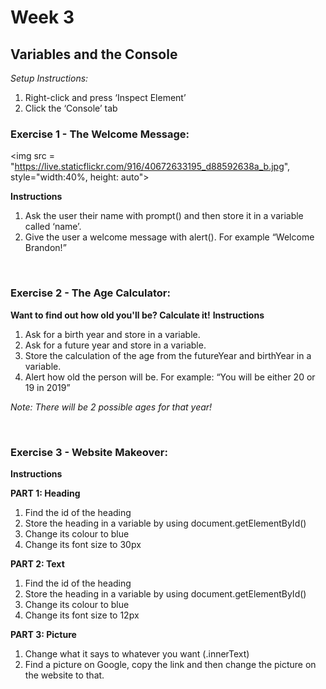 # Week 3

## Variables and the Console

_Setup Instructions:_
1. Right-click and press ‘Inspect Element’
2. Click the ‘Console’ tab

### Exercise 1 - The Welcome Message: 
<img src = "https://live.staticflickr.com/916/40672633195_d88592638a_b.jpg", style="width:40%, height: auto">

**Instructions**
1. Ask the user their name with prompt() and then store it in a variable called ‘name’. 
2. Give the user a welcome message with alert(). For example “Welcome Brandon!”

<p>&nbsp;</p>

### Exercise 2 - The Age Calculator: 
**Want to find out how old you'll be? Calculate it!**
**Instructions**
1. Ask for a birth year and store in a variable.
2. Ask for a future year and store in a variable.
3. Store the calculation of the age from the futureYear and birthYear in a variable.
4. Alert how old the person will be. For example: “You will be either 20 or 19 in 2019”

_Note: There will be 2 possible ages for that year!_

<p>&nbsp;</p>

### Exercise 3 - Website Makeover: 
**Instructions**

**PART 1: Heading**
1. Find the id of the heading 
2. Store the heading in a variable by using document.getElementById()
3. Change its colour to blue
4. Change its font size to 30px 


**PART 2: Text**
1. Find the id of the heading 
2. Store the heading in a variable by using document.getElementById()
3. Change its colour to blue
4. Change its font size to 12px 

**PART 3: Picture**
1. Change what it says to whatever you want (.innerText) 
2. Find a picture on Google, copy the link and then change the picture on the website to that. 
